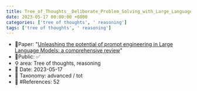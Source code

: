 ```yaml
---
title: Tree_of_Thoughts__Deliberate_Problem_Solving_with_Large_Language_Models
date: 2023-05-17 00:00:00 +0800
categories: ['tree of thoughts', ' reasoning']
tags: ['tree of thoughts', ' reasoning']
---
```


- 📙Paper: "[Unleashing the potential of prompt engineering in Large Language Models: a comprehensive review](https://www.semanticscholar.org/paper/Unleashing-the-potential-of-prompt-engineering-in-a-Chen-Zhang/595c8d39a6155354fd7d8f62a4441be5c82e68da)"
- 🔑Public: ✅
- ⚲ area: Tree of thoughts,  reasoning
- 📅 Date: 2023-05-17
- 🔎 Taxonomy: advanced / tot
- 📝 #References: 52
